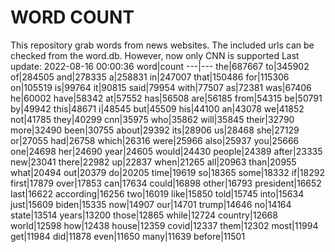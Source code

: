 # WORD COUNT
This repository grab words from news websites. The included urls can be checked from the word.db.
However, now only CNN is supported
Last update: 2022-08-16 00:00:36
word|count
---|---
the|687667
to|345902
of|284505
and|278335
a|258831
in|247007
that|150486
for|115306
on|105519
is|99764
it|90815
said|79954
with|77507
as|72381
was|67406
he|60002
have|58342
at|57552
has|56508
are|56185
from|54315
be|50791
by|49942
this|48671
i|48545
but|45509
his|44100
an|43078
we|41852
not|41785
they|40299
cnn|35975
who|35862
will|35845
their|32790
more|32490
been|30755
about|29392
its|28906
us|28468
she|27129
or|27055
had|26758
which|26316
were|25966
also|25937
you|25666
one|24698
her|24690
year|24605
would|24430
people|24389
after|23335
new|23041
there|22982
up|22837
when|21265
all|20963
than|20955
what|20494
out|20379
do|20205
time|19619
so|18365
some|18332
if|18292
first|17879
over|17853
can|17634
could|16898
other|16793
president|16652
last|16622
according|16256
two|16019
like|15850
told|15745
into|15634
just|15609
biden|15335
now|14907
our|14701
trump|14646
no|14164
state|13514
years|13200
those|12865
while|12724
country|12668
world|12598
how|12438
house|12359
covid|12337
them|12302
most|11994
get|11984
did|11878
even|11650
many|11639
before|11501
